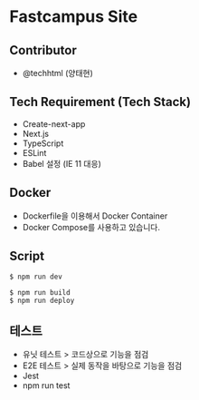 # Fastcampus Site
## Contributor
- @techhtml (양태현)

## Tech Requirement (Tech Stack)
- Create-next-app
- Next.js
- TypeScript
- ESLint
- Babel 설정 (IE 11 대응)

## Docker
- Dockerfile을 이용해서 Docker Container
- Docker Compose를 사용하고 있습니다.

## Script
```
$ npm run dev
```

```
$ npm run build
$ npm run deploy
```

## 테스트
- 유닛 테스트 > 코드상으로 기능을 점검
- E2E 테스트 > 실제 동작을 바탕으로 기능을 점검
- Jest
- npm run test